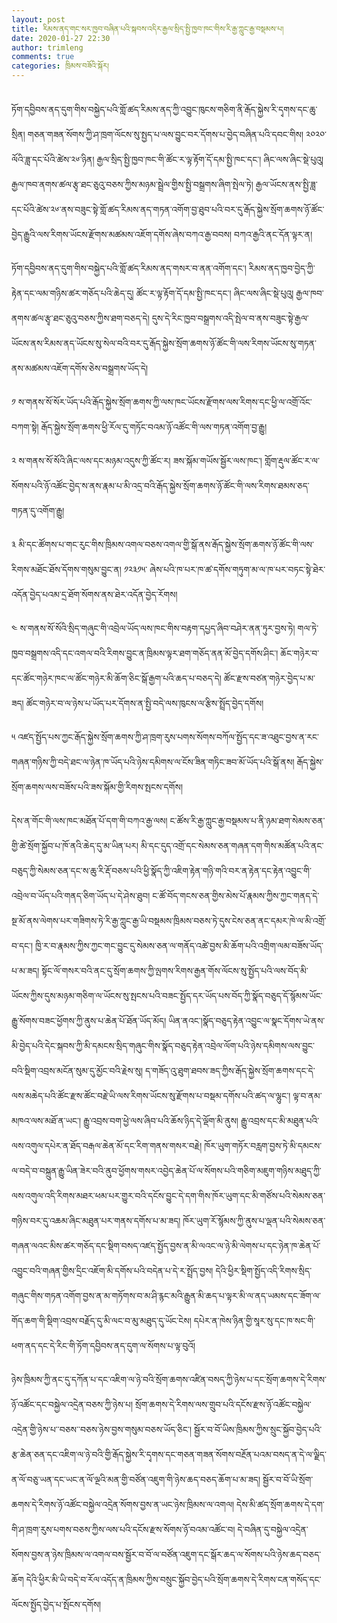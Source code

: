 ```yaml
---
layout: post
title: རིམས་ནད་གང་སར་ཁྱབ་བཞིན་པའི་སྐབས་འདིར་རྒྱལ་སྲིད་སྤྱི་ཁྱབ་ཁང་གིས་རི་རྒྱ་ཀླུང་རྒྱ་བསྡམས་པ།
date: 2020-01-27 22:30
author: trimleng
comments: true
categories: ཁྲིམས་བཟོའི་སྐོར།
---
```

<!-- wp:paragraph -->
<p><br>ཏོག་དབྱིབས་ནད་དུག་གིས་བསྐྱེད་པའི་གློ་ཚད་རིམས་ནད་ཀྱི་འབྱུང་ཁུངས་གཅིག་ནི་རྒོད་སྐྱེས་རི་དྭགས་དང་ཆུ་སྲིན། གཅན་གཟན་སོགས་ཀྱི་ཤ་ཁྲག་ལོངས་སུ་སྤྱད་པ་ལས་བྱུང་བར་དོགས་པ་བྱེད་བཞིན་པའི་དབང་གིས། ༢༠༢༠་ལོའི་ཟླ་དང་པོའི་ཚེས་༢༦་ཉིན། རྒྱལ་སྲིད་སྤྱི་ཁྱབ་ཁང་གི་ཚོང་ར་ལྟ་རྟོག་དོ་དམ་སྤྱི་ཁང་དང་། ཞིང་ལས་ཞིང་སྡེ་པུའུ། རྒྱལ་ཁབ་ནགས་ཚལ་རྩྭ་ཐང་ཅུའུ་བཅས་ཀྱིས་མཉམ་སྦྲེལ་གྱིས་སྤྱི་བསྒྲགས་ཞིག་སྤེལ་ཏེ། རྒྱལ་ཡོངས་ནས་སྤྱི་ཟླ་དང་པོའི་ཚེས་༢༦་ནས་བཟུང་སྟེ་གློ་ཚད་རིམས་ནད་གཏན་འགོག་བྱ་ཐུབ་པའི་བར་དུ་རྒོད་སྐྱེས་སྲོག་ཆགས་ཉོ་ཚོང་བྱེད་རྒྱུའི་ལས་རིགས་ཡོངས་རྫོགས་མཚམས་འཇོག་དགོས་ཞེས་བཀའ་རྒྱ་བབས། བཀའ་རྒྱའི་ནང་དོན་ལྟར་ན།&nbsp;</p>
<!-- /wp:paragraph -->

<!-- wp:more -->
<!--more-->
<!-- /wp:more -->

<!-- wp:paragraph -->
<p>ཏོག་དབྱིབས་ནད་དུག་གིས་བསྐྱེད་པའི་གློ་ཚད་རིམས་ནད་གསར་བ་ནན་འགོག་དང་། རིམས་ནད་ཁྱབ་བྱེད་ཀྱི་རྟེན་དང་ལམ་གཉིས་ཚར་གཅོད་པའི་ཆེད་དུ། ཚོང་ར་ལྟ་རྟོག་དོ་དམ་སྤྱི་ཁང་དང་། ཞིང་ལས་ཞིང་སྡེ་པུའུ། རྒྱལ་ཁབ་ནགས་ཚལ་རྩྭ་ཐང་ཅུའུ་བཅས་ཀྱིས་ཐག་བཅད་དེ། དུས་དེ་རིང་ཁྱབ་བསྒྲགས་འདི་སྤེལ་བ་ནས་བཟུང་སྟེ་རྒྱལ་ཡོངས་ནས་རིམས་ནད་ཡོངས་སུ་སེལ་བའི་བར་དུ་རྒོད་སྐྱེས་སྲོག་ཆགས་ཉོ་ཚོང་གི་ལས་རིགས་ཡོངས་སུ་གཏན་ནས་མཚམས་འཇོག་དགོས་ཅེས་བསྒྲགས་ཡོད་དེ།</p>
<!-- /wp:paragraph -->

<!-- wp:paragraph -->
<p>༡ ས་གནས་སོ་སོར་ཡོད་པའི་རྒོད་སྐྱེས་སྲོག་ཆགས་ཀྱི་ལས་ཁང་ཡོངས་རྫོགས་ལས་རིགས་དང་ཕྱི་ལ་འགྲོ་འོང་བཀག་སྟེ། རྒོད་སྐྱེས་སྲོག་ཆགས་ཕྱི་རོལ་དུ་གཏོང་བའམ་ཉོ་འཚོང་གི་ལས་གཏན་འགོག་བྱ་རྒྱུ།</p>
<!-- /wp:paragraph -->

<!-- wp:paragraph -->
<p>༢ ས་གནས་སོ་སོའི་ཞིང་ལས་དང་མཉམ་འདུས་ཀྱི་ཚོང་ར། ཟས་སྐོམ་གཡོས་སྦྱོར་ལས་ཁང་། གློག་རྡུལ་ཚོང་ར་ལ་སོགས་པའི་ཉོ་འཚོང་བྱེད་ས་ནས་རྣམ་པ་མི་འདྲ་བའི་རྒོད་སྐྱེས་སྲོག་ཆགས་ཉོ་ཚོང་གི་ལས་རིགས་ཐམས་ཅད་གཏན་དུ་འགོག་རྒྱུ།</p>
<!-- /wp:paragraph -->

<!-- wp:paragraph -->
<p>༣ མི་དང་ཚོགས་པ་གང་རུང་གིས་ཁྲིམས་འགལ་བཅས་འགལ་གྱི་སྒོ་ནས་རྒོད་སྐྱེས་སྲོག་ཆགས་ཉོ་ཚོང་གི་ལས་རིགས་མཐོང་ཐོས་དོགས་གསུམ་བྱུང་ན། ༡༢༣༡༥་ ཞེས་པའི་ཁ་པར་ཁ་ཚ་དགོས་གཏུག་མ་ལ་ཁ་པར་བཏང་སྟེ་ཐེར་འདོན་བྱེད་པའམ་དྲ་ཐོག་སོགས་ནས་ཐེར་འདོན་བྱེད་རོགས།&nbsp;</p>
<!-- /wp:paragraph -->

<!-- wp:paragraph -->
<p>༤ ས་གནས་སོ་སོའི་སྲིད་གཞུང་གི་འབྲེལ་ཡོད་ལས་ཁང་གིས་བརྟག་དཔྱད་ཞིབ་བཤེར་ནན་ཏུར་བྱས་ཏེ། གལ་ཏེ་ཁྱབ་བསྒྲགས་འདི་དང་འགལ་བའི་རིགས་བྱུང་ན་ཁྲིམས་ལྟར་ཐག་གཅོད་ནན་མོ་བྱེད་དགོས་ཤིང་། ཆོང་གཉེར་བ་དང་ཚོང་གཉེར་ཁང་ལ་ཚོང་གཉེར་མི་ཆོག་ཅིང་སྒོ་རྒྱག་པའི་ཆད་པ་བཅད་དེ། ཚོང་རྫས་བཙན་གཉེར་བྱེད་པ་མ་ཟད། ཚོང་གཉེར་བ་ལ་ཉེས་པ་ཡོད་པར་དོགས་ན་སྤྱི་བདེ་ལས་ཁུངས་ལ་རྩིས་སྤྲོད་བྱེད་དགོས།&nbsp;</p>
<!-- /wp:paragraph -->

<!-- wp:paragraph -->
<p>༥ འཛད་སྤྱོད་པས་ཀྱང་རྒོད་སྐྱེས་སྲོག་ཆགས་ཀྱི་ཤ་ཁྲག་རུས་པགས་སོགས་བཀོལ་སྤྱོད་དང་ཟ་འཐུང་བྱས་ན་རང་གཞན་གཉིས་ཀྱི་བདེ་ཐང་ལ་ཉེན་ཁ་ཡོད་པའི་ཉེས་དམིགས་ལ་ངོས་ཟིན་གཏིང་ཟབ་མོ་ཡོད་པའི་སྒོ་ནས། རྒོད་སྐྱེས་སྲོག་ཆགས་ལས་བཟོས་པའི་ཟས་སྐོམ་གྱི་རིགས་སྤངས་དགོས།&nbsp;</p>
<!-- /wp:paragraph -->

<!-- wp:paragraph -->
<p>དེས་ན་གོང་གི་ལས་ཁང་མཐོན་པོ་དག་གི་བཀའ་རྒྱ་ལས། ང་ཚོས་རི་རྒྱ་ཀླུང་རྒྱ་བསྡམས་པ་ནི་ཉམ་ཐག་སེམས་ཅན་གྱི་ཚེ་སྲོག་སྐྱོབ་པ་ཁོ་ནའི་ཆེད་དུ་མ་ཡིན་པར། མི་དང་དུད་འགྲོ་དང་སེམས་ཅན་གཞན་དག་གིས་མཚོན་པའི་ནང་བཅུད་ཀྱི་སེམས་ཅན་དང་ས་ཆུ་རི་རྡོ་བཅས་པའི་ཕྱི་སྣོད་ཀྱི་འཇིག་རྟེན་གཉི་གའི་བར་ན་རྟེན་དང་རྟེན་འབྱུང་གི་འབྲེལ་བ་ཡོད་པའི་གནད་ཅིག་ཡོད་པ་དེ་ཤེས་ཐུབ། ང་ཚོ་བོད་གངས་ཅན་གྱིས་མེས་པོ་རྣམས་ཀྱིས་ཀྱང་གནད་དེ་སྔ་མོ་ནས་ལེགས་པར་གཟིགས་ཏེ་རི་རྒྱ་ཀླུང་རྒྱ་ཡི་བསྡམས་ཁྲིམས་བཅས་ཏེ་དུས་ངེས་ཅན་ནང་དམར་ཁེ་ལ་མི་འགྲོ་བ་དང་། ཁྱི་ར་བ་རྣམས་ཀྱིས་ཀྱང་གང་བྱུང་དུ་སེམས་ཅན་ལ་གནོད་འཚེ་བྱས་མི་ཆོག་པའི་འགྲིག་ལམ་བཟོས་ཡོད་པ་མ་ཟད། སྟོང་ལོ་གསར་བའི་ནང་དུ་སྲོག་ཆགས་ཀྱི་ལྤགས་རིགས་རྒྱན་གོས་ལོངས་སུ་སྤྱོད་པའི་ལས་བོད་མི་ཡོངས་ཀྱིས་དུས་མཉམ་གཅིག་ལ་ཡོངས་སུ་སྤངས་པའི་བཟང་སྤྱོད་དར་ཡོད་པས་བོད་ཀྱི་སྣོད་བཅུད་དོ་སྙོམས་ཡོང་རྒྱུ་སོགས་བཟང་ཕྱོགས་ཀྱི་ནུས་པ་ཆེན་པོ་ཐོན་ཡོད་མོད། ཡིན་ནའང་།སྣོད་བཅུད་རྟེན་འབྱུང་ལ་སྣང་དོགས་ཡེ་ནས་མི་བྱེད་པའི་དེང་སྐབས་ཀྱི་མི་དམངས་སྲིད་གཞུང་གིས་སྣོད་བཅུད་རྟེན་འབྲེལ་ལོག་པའི་ཉེས་དམིགས་ལས་བྱུང་བའི་སྡིག་འབྲས་མངོན་སུམ་དུ་མྱོང་བའི་རྗེས་སུ། ད་གཟོད་འུ་ཐུག་ཐབས་ཟད་ཀྱིས་རྒོད་སྐྱེས་སྲོག་ཆགས་དང་དེ་ལས་མཆེད་པའི་ཚོང་རྫས་ཚོང་བརྗེ་ཡི་ལས་རིགས་ཡོངས་སུ་རྫོགས་པ་བསྡམ་དགོས་པའི་ཚད་ལ་ལྷུང་། ལྟ་བ་ནམ་མཁའ་ལས་མཐོ་ན་ཡང་། རྒྱུ་འབྲས་བག་ཕྱེ་ལས་ཞིབ་པའི་ཆོས་ཉིད་དེ་ལྡོག་མི་ནུས། རྒྱུ་འབྲས་དང་མི་མཐུན་པའི་ལས་འགུལ་དཔེར་ན་ཐོད་བརྒལ་ཆེན་མོ་དང་རིག་གནས་གསར་བརྗེ། ཁོར་ཡུག་གཏོར་བརླག་བྱས་ཏེ་མི་དམངས་ལ་བདེ་བ་བསྐྲུན་རྒྱུ་ཡིན་ཟེར་བའི་ནུབ་ཕྱོགས་གསར་འབྱེད་ཆེན་པོ་ལ་སོགས་པའི་གཅིག་མཇུག་གཉིས་མཐུད་ཀྱི་ལས་འགུལ་འདི་རིགས་མཐར་ཕམ་པར་གྱུར་བའི་དངོས་བྱུང་དེ་དག་གིས་ཁོར་ཡུག་དང་མི་གཙོས་པའི་སེམས་ཅན་གཉིས་བར་དུ་འཆམ་ཞིང་མཐུན་པར་གནས་དགོས་པ་མ་ཟད། ཁོར་ཡུག་རོ་སྙོམས་ཀྱི་ནུས་པ་ལྡན་པའི་སེམས་ཅན་གཞན་ལའང་མིས་ཚར་གཅོད་དང་སྡིག་བསད་འཛད་སྤྱོད་བྱས་ན་མི་ལའང་ལ་ཉེ་མི་ལེགས་པ་དང་ཉེན་ཁ་ཆེན་པོ་འབྱུང་བའི་གཞན་གྱིས་དྲིང་འཇོག་མི་དགོས་པའི་བདེན་པ་དེ་ར་སྤྲོད་བྱས། དེའི་ཕྱིར་སྡིག་སྤྱོད་འདི་རིགས་སྲིད་གཞུང་གིས་གཏན་འགོག་བྱས་ན་མ་གཏོགས་བ་མ་ཤི་རྙང་མའི་རྒྱུན་མི་ཆད་པ་ལྟར་མི་ལ་ནད་ཡམས་དང་ཟོག་ལ་གོད་ཆག་གི་སྡིག་འབྲས་བརྗོད་དུ་མི་ལང་བ་མུ་མཐུད་དུ་ཡོང་ངེས། དཔེར་ན་ཁེས་ཉིན་གྱི་སཱར་སུ་དང་ཁ་སང་གི་ཕག་ནད་དང་དེ་རིང་གི་ཏོག་དབྱིབས་ནད་དུག་ལ་སོགས་པ་ལྟ་བུའོ།&nbsp;</p>
<!-- /wp:paragraph -->

<!-- wp:paragraph -->
<p>ཉེས་ཁྲིམས་ཀྱི་ནང་དུ་དཀོན་པ་དང་འཇིག་ལ་ཉེ་བའི་སྲོག་ཆགས་འཛིན་བསད་ཀྱི་ཉེས་པ་དང་སྲོག་ཆགས་དེ་རིགས་ཉོ་འཚོང་དང་བསྐྱེལ་འདྲེན་བཅས་ཀྱི་ཉེས་པ། སྲོག་ཆགས་དེ་རིགས་ལས་གྲུབ་པའི་དངོས་རྫས་ཉོ་འཚོང་བསྐྱེལ་འདྲེན་གྱི་ཉེས་པ་་བཅས་་བཅས་ཉེས་བྱས་གསུམ་བཅས་ཡོད་ཅིང་། སྦྱོར་བ་བོ་ཡིས་ཁྲིམས་ཀྱིས་སྲུང་སྐྱོབ་བྱེད་པའི་རྩ་ཆེན་ཅན་དང་འཇིག་ལ་ཉེ་བའི་གྱི་རྒོད་སྐྱེས་རི་དྭགས་དང་གཅན་གཟན་སོགས་བརྔོན་པའམ་བསད་ན་དེ་ལ་ལྗིད་ན་ལོ་བཅུ་ཡན་དང་ཡང་ན་ལོ་ལྔའི་མན་གྱི་བཙོན་འཇུག་གི་ཉེས་ཆད་བཅད་ཆོག་པ་མ་ཟད། སྦྱོར་བ་བོ་ཡི་སྲོག་ཆགས་དེ་རིགས་ཉོ་འཚོང་བསྐྱེལ་འདྲེན་སོགས་བྱས་ན་ཡང་ཉེས་ཁྲིམས་ལ་འགལ། དེས་མི་ཚད་སྲོག་ཆགས་དེ་དག་གི་ཤ་ཁྲག་རུས་པགས་བཅས་ཀྱིས་ལས་པའི་དངོས་རྫས་སོགས་ཉོ་བའམ་འཚོང་བ། དེ་བཞིན་དུ་བསྐྱེལ་འདྲེན་སོགས་བྱས་ན་ཉེས་ཁྲིམས་ལ་འགལ་བས་སྦྱོར་བ་བོ་ལ་བཙོན་འཇུག་དང་སྒོར་ཆད་ལ་སོགས་པའི་ཉེས་ཆད་བཅད་ཆོག&nbsp;དེའི་ཕྱིར་མི་ཡི་བདེ་བ་རོལ་འདོད་ན་ཁྲིམས་ཀྱིས་བསྲུང་སྐྱོབ་བྱེད་པའི་སྲོག་ཆགས་དེ་རིགས་ངན་གསོད་དང་ལོངས་སྤྱོད་བྱེད་པ་སྤོངས་དགོས། <br></p>
<!-- /wp:paragraph -->
